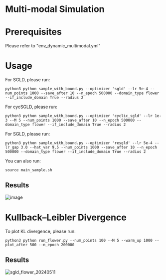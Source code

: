 # Multi-modal Simulation


# Prerequisites
Please refer to "env_dynamic_multimodal.yml" 

# Usage
For SGLD, please run:
```
python3 python sample_with_bound.py --optimizer 'sgld' --lr 5e-4 --num_points 1000 --save_after 10 --n_epoch 500000 --domain_type flower --if_include_domain True --radius 2
```

For cycSGLD, please run:
```
python3 python sample_with_bound.py --optimizer 'cyclic_sgld' --lr 1e-3 --M 5 --num_points 1000 --save_after 10 --n_epoch 500000 --domain_type flower --if_include_domain True --radius 2
```

For SGLD, please run:
```
python3 python sample_with_bound.py --optimizer 'resgld' --lr 5e-4 --lr_gap 3.0 --hat_var 9.5 --num_points 1000 --save_after 10 --n_epoch 500000 --domain_type flower --if_include_domain True --radius 2
```

You can also run:
```
source main_sample.sh
```

## Results
![image](https://github.com/haoyangzheng1996/r2SGLD/assets/38525155/ae2cd676-136b-4a30-a0dc-0250f83c0b2b)

# Kullback–Leibler Divergence
To plot KL divergence, please run:
```
python3 python run_flower.py --num_points 100 --M 5 --warm_up 1000 --plot_after 500 --n_epoch 200000
```

## Results
![sgld_flower_20240511](https://github.com/haoyangzheng1996/r2SGLD/assets/38525155/9b89d6e0-081a-4c64-9795-e443afd756f5)

